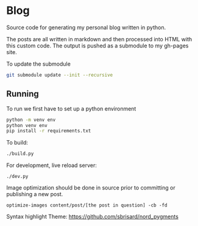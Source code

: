 # Blog

Source code for generating my personal blog written in python.

The posts are all written in markdown and then processed into HTML with this custom code. The output is pushed as a submodule to my gh-pages site.


To update the submodule
```bash
git submodule update --init --recursive
```

## Running

To run we first have to set up a python environment
```sh
python -m venv env
python venv env
pip install -r requirements.txt
```

To build:
```sh
./build.py
```

For development, live reload server:
```
./dev.py
```


Image optimization should be done in source prior to committing or publishing a new post.
```
optimize-images content/post/[the post in question] -cb -fd
```

Syntax highlight Theme: https://github.com/sbrisard/nord_pygments
